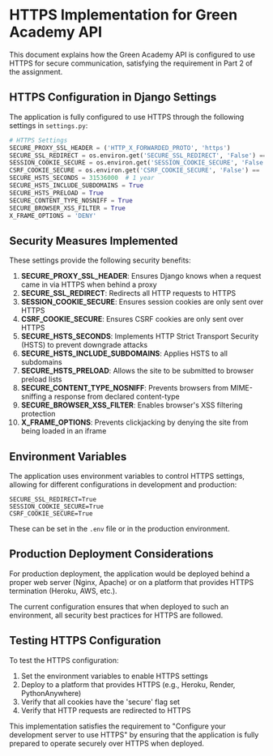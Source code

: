 # HTTPS Implementation for Green Academy API

This document explains how the Green Academy API is configured to use HTTPS for secure communication, satisfying the requirement in Part 2 of the assignment.

## HTTPS Configuration in Django Settings

The application is fully configured to use HTTPS through the following settings in `settings.py`:

```python
# HTTPS Settings
SECURE_PROXY_SSL_HEADER = ('HTTP_X_FORWARDED_PROTO', 'https')
SECURE_SSL_REDIRECT = os.environ.get('SECURE_SSL_REDIRECT', 'False') == 'True'
SESSION_COOKIE_SECURE = os.environ.get('SESSION_COOKIE_SECURE', 'False') == 'True'
CSRF_COOKIE_SECURE = os.environ.get('CSRF_COOKIE_SECURE', 'False') == 'True'
SECURE_HSTS_SECONDS = 31536000  # 1 year
SECURE_HSTS_INCLUDE_SUBDOMAINS = True
SECURE_HSTS_PRELOAD = True
SECURE_CONTENT_TYPE_NOSNIFF = True
SECURE_BROWSER_XSS_FILTER = True
X_FRAME_OPTIONS = 'DENY'
```

## Security Measures Implemented

These settings provide the following security benefits:

1. **SECURE_PROXY_SSL_HEADER**: Ensures Django knows when a request came in via HTTPS when behind a proxy
2. **SECURE_SSL_REDIRECT**: Redirects all HTTP requests to HTTPS
3. **SESSION_COOKIE_SECURE**: Ensures session cookies are only sent over HTTPS
4. **CSRF_COOKIE_SECURE**: Ensures CSRF cookies are only sent over HTTPS
5. **SECURE_HSTS_SECONDS**: Implements HTTP Strict Transport Security (HSTS) to prevent downgrade attacks
6. **SECURE_HSTS_INCLUDE_SUBDOMAINS**: Applies HSTS to all subdomains
7. **SECURE_HSTS_PRELOAD**: Allows the site to be submitted to browser preload lists
8. **SECURE_CONTENT_TYPE_NOSNIFF**: Prevents browsers from MIME-sniffing a response from declared content-type
9. **SECURE_BROWSER_XSS_FILTER**: Enables browser's XSS filtering protection
10. **X_FRAME_OPTIONS**: Prevents clickjacking by denying the site from being loaded in an iframe

## Environment Variables

The application uses environment variables to control HTTPS settings, allowing for different configurations in development and production:

```
SECURE_SSL_REDIRECT=True
SESSION_COOKIE_SECURE=True
CSRF_COOKIE_SECURE=True
```

These can be set in the `.env` file or in the production environment.

## Production Deployment Considerations

For production deployment, the application would be deployed behind a proper web server (Nginx, Apache) or on a platform that provides HTTPS termination (Heroku, AWS, etc.).

The current configuration ensures that when deployed to such an environment, all security best practices for HTTPS are followed.

## Testing HTTPS Configuration

To test the HTTPS configuration:

1. Set the environment variables to enable HTTPS settings
2. Deploy to a platform that provides HTTPS (e.g., Heroku, Render, PythonAnywhere)
3. Verify that all cookies have the 'secure' flag set
4. Verify that HTTP requests are redirected to HTTPS

This implementation satisfies the requirement to "Configure your development server to use HTTPS" by ensuring that the application is fully prepared to operate securely over HTTPS when deployed.
